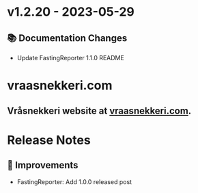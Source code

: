 # v1.2.20 - 2023-05-29
## 📚 Documentation Changes
- Update FastingReporter 1.1.0 README

# vraasnekkeri.com
## Vråsnekkeri website at [vraasnekkeri.com](https://www.vraasnekkeri.com).

# Release Notes
## 🔨 Improvements
- FastingReporter: Add 1.0.0 released post